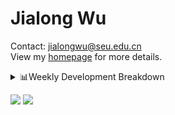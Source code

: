 #  Jialong Wu

Contact: jialongwu@seu.edu.cn<br>
View my [homepage](https://callanwu.github.io/) for more details.

<details><summary>📊Weekly Development Breakdown</summary>

<!--START_SECTION:waka-->

```txt
From: 14 December 2024 - To: 21 December 2024

Total Time: 11 hrs 44 mins

Python     11 hrs 33 mins  ████████████████████████▓   98.49 %
Bash       5 mins          ▒░░░░░░░░░░░░░░░░░░░░░░░░   00.74 %
Text       3 mins          ░░░░░░░░░░░░░░░░░░░░░░░░░   00.43 %
Other      2 mins          ░░░░░░░░░░░░░░░░░░░░░░░░░   00.32 %
JSON       0 secs          ░░░░░░░░░░░░░░░░░░░░░░░░░   00.01 %
```

<!--END_SECTION:waka-->

[![wakatime](https://wakatime.com/badge/user/c6720b29-9431-4a60-bc9d-e1fb2b6bd65f.svg)](https://wakatime.com/@c6720b29-9431-4a60-bc9d-e1fb2b6bd65f)
</details>

[![](https://img.shields.io/badge/Google%20Scholar-4385FE.svg?&color=d6d6d6&style=flat-square&logo=google-scholar)](https://scholar.google.com/citations?user=6eg2m4YAAAAJ)
![](https://komarev.com/ghpvc/?username=callanwu)
